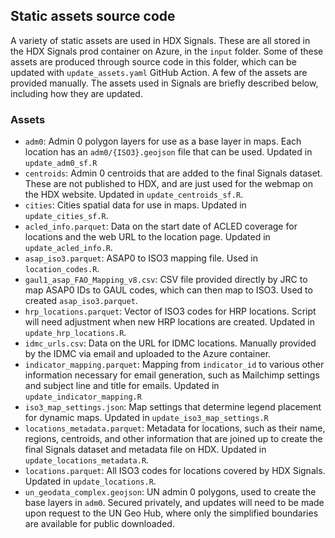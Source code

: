 ## Static assets source code

A variety of static assets are used in HDX Signals. These are all stored in
the HDX Signals prod container on Azure, in the `input` folder. Some of these
assets are produced through source code in this folder, which can be updated
with `update_assets.yaml` GitHub Action. A few of the assets are provided
manually. The assets used in Signals are briefly described below, including how
they are updated.

### Assets

- `adm0`: Admin 0 polygon layers for use as a base layer in maps. Each location
has an `adm0/{ISO3}.geojson` file that can be used. Updated in
`update_adm0_sf.R`
- `centroids`: Admin 0 centroids that are added to the final Signals dataset.
These are not published to HDX, and are just used for the webmap on the HDX
website. Updated in `update_centroids_sf.R`.
- `cities`: Cities spatial data for use in maps. Updated in
`update_cities_sf.R`.
- `acled_info.parquet`: Data on the start date of ACLED coverage for locations
and the web URL to the location page. Updated in `update_acled_info.R`.
- `asap_iso3.parquet`: ASAP0 to ISO3 mapping file. Used in `location_codes.R`.
- `gaul1_asap_FAO_Mapping_v8.csv`: CSV file provided directly by JRC to map
ASAP0 IDs to GAUL codes, which can then map to ISO3. Used to created
`asap_iso3.parquet`.
- `hrp_locations.parquet`: Vector of ISO3 codes for HRP locations. Script
will need adjustment when new HRP locations are created. Updated in
`update_hrp_locations.R`.
- `idmc_urls.csv`: Data on the URL for IDMC locations. Manually provided by
the IDMC via email and uploaded to the Azure container.
- `indicator_mapping.parquet`: Mapping from `indicator_id` to various other
information necessary for email generation, such as Mailchimp settings and
subject line and title for emails. Updated in
`update_indicator_mapping.R`
- `iso3_map_settings.json`: Map settings that determine legend placement for
dynamic maps. Updated in `update_iso3_map_settings.R`
- `locations_metadata.parquet`: Metadata for locations, such as their name,
regions, centroids, and other information that are joined up to create the final
Signals dataset and metadata file on HDX. Updated in `update_locations_metadata.R`.
- `locations.parquet`: All ISO3 codes for locations covered by HDX Signals.
Updated in `update_locations.R`.
- `un_geodata_complex.geojson`: UN admin 0 polygons, used to create the base layers
in `adm0`. Secured privately, and updates will need to be made upon request to the
UN Geo Hub, where only the simplified boundaries are available for public
downloaded.

